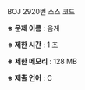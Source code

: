 BOJ 2920번 소스 코드

<b>※ 문제 이름</b> : 음계

<b>※ 제한 시간</b> : 1 초

<b>※ 제한 메모리</b> : 128 MB

<b>※ 제출 언어</b> : C

